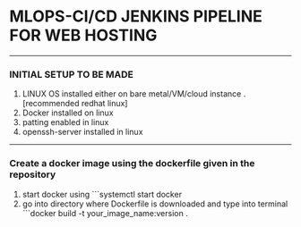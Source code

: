 # MLOPS-CI/CD JENKINS PIPELINE FOR WEB HOSTING
***

### INITIAL SETUP TO BE MADE 
1. LINUX OS installed either on bare metal/VM/cloud instance .[recommended redhat linux]
2. Docker installed on linux
3. patting enabled in linux
4. openssh-server installed in linux

***
### Create a docker image using the dockerfile given in the repository
1. start docker using 
          ```systemctl start docker
2. go into directory where Dockerfile is downloaded and type into terminal
          ```docker build -t your_image_name:version . 

